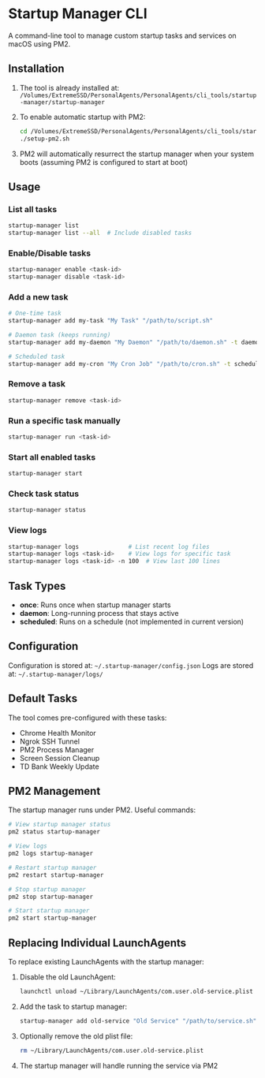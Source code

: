 # Startup Manager CLI

A command-line tool to manage custom startup tasks and services on macOS using PM2.

## Installation

1. The tool is already installed at: `/Volumes/ExtremeSSD/PersonalAgents/PersonalAgents/cli_tools/startup-manager/startup-manager`

2. To enable automatic startup with PM2:
   ```bash
   cd /Volumes/ExtremeSSD/PersonalAgents/PersonalAgents/cli_tools/startup-manager
   ./setup-pm2.sh
   ```

3. PM2 will automatically resurrect the startup manager when your system boots (assuming PM2 is configured to start at boot)

## Usage

### List all tasks
```bash
startup-manager list
startup-manager list --all  # Include disabled tasks
```

### Enable/Disable tasks
```bash
startup-manager enable <task-id>
startup-manager disable <task-id>
```

### Add a new task
```bash
# One-time task
startup-manager add my-task "My Task" "/path/to/script.sh"

# Daemon task (keeps running)
startup-manager add my-daemon "My Daemon" "/path/to/daemon.sh" -t daemon

# Scheduled task
startup-manager add my-cron "My Cron Job" "/path/to/cron.sh" -t scheduled -s "Mon 10:00"
```

### Remove a task
```bash
startup-manager remove <task-id>
```

### Run a specific task manually
```bash
startup-manager run <task-id>
```

### Start all enabled tasks
```bash
startup-manager start
```

### Check task status
```bash
startup-manager status
```

### View logs
```bash
startup-manager logs              # List recent log files
startup-manager logs <task-id>    # View logs for specific task
startup-manager logs <task-id> -n 100  # View last 100 lines
```

## Task Types

- **once**: Runs once when startup manager starts
- **daemon**: Long-running process that stays active
- **scheduled**: Runs on a schedule (not implemented in current version)

## Configuration

Configuration is stored at: `~/.startup-manager/config.json`
Logs are stored at: `~/.startup-manager/logs/`

## Default Tasks

The tool comes pre-configured with these tasks:
- Chrome Health Monitor
- Ngrok SSH Tunnel
- PM2 Process Manager
- Screen Session Cleanup
- TD Bank Weekly Update

## PM2 Management

The startup manager runs under PM2. Useful commands:

```bash
# View startup manager status
pm2 status startup-manager

# View logs
pm2 logs startup-manager

# Restart startup manager
pm2 restart startup-manager

# Stop startup manager
pm2 stop startup-manager

# Start startup manager
pm2 start startup-manager
```

## Replacing Individual LaunchAgents

To replace existing LaunchAgents with the startup manager:

1. Disable the old LaunchAgent:
   ```bash
   launchctl unload ~/Library/LaunchAgents/com.user.old-service.plist
   ```

2. Add the task to startup manager:
   ```bash
   startup-manager add old-service "Old Service" "/path/to/service.sh" -t daemon
   ```

3. Optionally remove the old plist file:
   ```bash
   rm ~/Library/LaunchAgents/com.user.old-service.plist
   ```

4. The startup manager will handle running the service via PM2